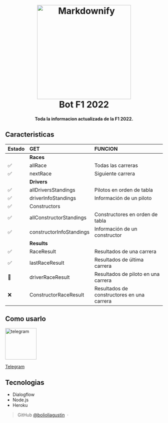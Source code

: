 
<h1 align="center">
  <br>
  <img src="https://logodownload.org/wp-content/uploads/2016/11/formula-1-logo-7.png" alt="Markdownify" width="300">
  <br>
  Bot F1 2022
  <br>
</h1>
<h4 align="center">Toda la informacion actualizada de la F1 2022.</h4>





## Caracteristicas
|Estado |GET|FUNCION|
|:----|:----|:----|
| |**Races**| |
|✅ |allRace|Todas las carreras|
| ✅|nextRace|Siguiente carrera|
| |**Drivers**| |
|✅ |allDriversStandings|Pilotos en orden de tabla|
|✅ |driverInfoStandings|Información de un piloto|
|✅ |Constructors| |
|✅ |allConstructorStandings|Constructores en orden de tabla|
| ✅|constructorInfoStandings|Información de un constructor|
| |**Results**| |
|✅ |RaceResult|Resultados de una carrera|
|✅ |lastRaceResult|Resultados de última carrera|
| 🚧|driverRaceResult|Resultados de piloto en una carrera|
| ❌|ConstructorRaceResult|Resultados de constructores en una carrera|

## Como usarlo
<img href ="t.me/F1_22_Bot" src="https://upload.wikimedia.org/wikipedia/commons/thumb/8/82/Telegram_logo.svg/512px-Telegram_logo.svg.png" alt="telegram" width="100">

 [Telegram](t.me/F1_22_Bot)





## Tecnologias

* Dialogflow
* Node.js
* Heroku


> GitHub [@bolioliagustin](https://github.com/bolioliagustin) &nbsp;&middot;&nbsp;
